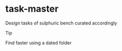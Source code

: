 # task-master
Design tasks of sulphuric bench curated accordingly
<br>
> [!TIP]
> Find faster using a dated folder
